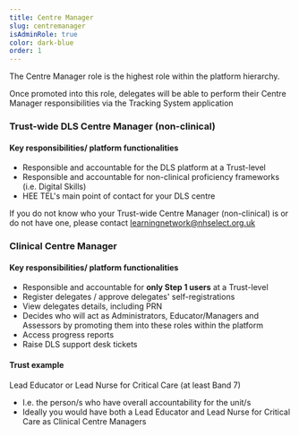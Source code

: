 ```yaml
---
title: Centre Manager
slug: centremanager
isAdminRole: true
color: dark-blue
order: 1
---
```

The Centre Manager role is the highest role within the platform hierarchy.​

Once promoted into this role, delegates will be able to perform their Centre Manager responsibilities via the Tracking System application​

<div class="nhsuk-grid-row nhsuk-card-group step1-double-roles">

<div class="nhsuk-grid-column-one-half nhsuk-card-group__item">

<div class="nhsuk-card">

### Trust-wide DLS Centre Manager (non-clinical)​

<div class="nhsuk-card__content">

#### Key responsibilities/ platform functionalities​

- Responsible and accountable for the DLS platform at a Trust-level​
- Responsible and accountable for non-clinical proficiency frameworks (i.e. Digital Skills)​
- HEE TEL's main point of contact for your DLS centre​

If you do not know who your Trust-wide Centre Manager (non-clinical) is or do not have one, please contact learningnetwork@nhselect.org.uk

</div>

</div>

</div>

<div class="nhsuk-grid-column-one-half nhsuk-card-group__item">

<div class="nhsuk-card">

### Clinical Centre Manager​

<div class="nhsuk-card__content">

#### Key responsibilities/ platform functionalities​

- Responsible and accountable for **only Step 1 users** at a Trust-level​
- Register delegates / approve delegates' self-registrations ​
- View delegates details, including PRN​
- Decides who will act as Administrators, Educator/Managers and Assessors by promoting them into these roles within the platform​
- Access progress reports ​
- Raise DLS support desk tickets​

<div class="role_trust-example">

#### Trust example​

Lead Educator or Lead Nurse for Critical Care (at least Band 7)​

- I.e. the person/s who have overall accountability for the unit/s​
- Ideally you would have both a Lead Educator and Lead Nurse for Critical Care as Clinical Centre Managers​

</div>

</div>

</div>

</div>

</div>
